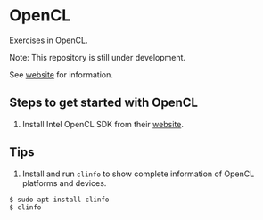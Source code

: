 # OpenCL
Exercises in OpenCL.

Note: This repository is still under development.

See [website](https://adaickalavan.github.io/portfolio/opencl/) for information.

## Steps to get started with OpenCL
1. Install Intel OpenCL SDK from their [website](https://software.intel.com/en-us/opencl-sdk/choose-download).

## Tips
1. Install and run `clinfo` to show complete information of OpenCL platforms and devices.
```bash
$ sudo apt install clinfo
$ clinfo
```

